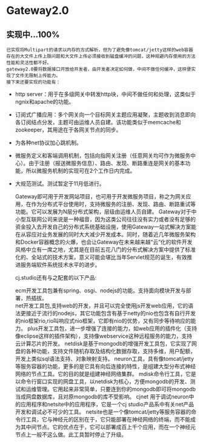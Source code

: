 
# Gateway2.0

## 实现中...100%
	已实现将Multipart的请求以内存的方式解析，但为了避免像tomcat/jetty这样的web容器存在的大文件上传上限问题和大文件上传必须接收到磁盘缓冲的问题，这种规避内存使用的方法性能和灵活性都不好。
	gateway2.0要将数据接口开放给开发者，由开发者决定如何做，中间不做任何缓冲，这样便实现了文件无限制上传能力。
	接下来还要实现的功能有：
- http server：用于在多级网关中转发http块，中间不做任何和处理，这类似于ngnix和apache的功能。
- 订阅式广播应用：多个网关向一个目标网关主题应用凝聚，主题收到消息即向各订阅结点分发，主题可由运维人员自建。该功能类似于memcache和zookeeper，其用途在于各网关节点的同步。
- 为各种net协议加心跳机制。	
- 微服务定义和客端调用机制，包括向指网关注册（任意网关均可作为微服务中心）。由于注册（报送微服务信息）、路由、发现、断路重连是网关的基本功能，所以微服务机制的实现可在2个工作日内完成。
- 大规范测试。测试暂定于11月低进行。	
	
	Gateway即可用于开发网站项目，也可用于开发微服务项目，称之为网关应用，在作为分布式平台使用时，支持微服务的注册、发现、路由、断路重试等功能。它可以发展为N层分布式架构，层级由运维人员自建。
 	Gateway对于中小型互联网公司来说是一种福音，因为这类公司往往没有实力或者没有足够的资金投入去开发自己的分布式系统基础设施，使用Gateway一站式解决方案能在从容应对业务发展的同时大大减少开发成本。同时，随着近几年微服务架构和Docker容器概念的火爆，也会让Gateway在未来越来越“云”化的软件开发风格中立有一席之地，尤其是在目前五花八门的分布式解决方案中提供了标准化的、全站式的技术方案，意义可能会堪比当年Servlet规范的诞生，有效推进服务端软件系统技术水平的进步。
 	
 	cj.studio还有与之配套的以下产品:
 	
 	ecm开发工具包兼有spring、osgi、nodejs的功能。支持面向模块开发与部署，热插拔。 	
	net开发工具包,支持web的开发，并且可以完全使用js开发web应用，它的语法更接近于流行的nodejs，其它功能包含有基于netty的nio也包含有自行开发的nio框架rio,rio叫响应式nio框架，它即有nio的优势，又有同步等待响应的能力。
	plus开发工具包，进一步增强了连接的能力，如web应用的插件化（支持像eclipse这样的插件架构），支持像webservice这种远程服务的能力，支持云计算芯片的开发。
	netdisk是基于mongodb的增强开发工具包，它实现了网盘的各种功能，支持文件随机存取及结构化数据存取，支持多维，用户配额，开发上类似sql语法支持、对象映射支持。
	neuron工具，具有像tomcat/jetty等服务容器的功能，更多的是它具有向后连接的特性，是组建大型分布式神经网络的节点工具。它的目的就是组建神经网络集群。
	mdisk命令行工具，它是以命令行窗口实现的网盘工具，以netdisk为核心，方便mongodb的开发、测试和运维管理。它用起来非常简单，只要连到你的mongodb即可将mongodb当成网盘数据库，且对原mongodb的库不受影响。
	cjnet 用于调试neuron中的应用程序和netsite中的应用程序，它是一个cj studio产品系中有关net产品开发和调试必不可少的工具。
	netsite也是一个像tomcat/jetty等服务容器的命令行工具，它与神经元的区别在于，它只能部署在神经网络的终端，而不能成为其中间节点。它的优点在于，它可以部署成百上千个应用，而在一个神经元节点上一般不这么做。此工具暂时停止了升级。
